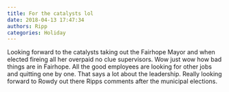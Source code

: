 ```yaml
---
title: For the catalysts lol
date: 2018-04-13 17:47:34
authors: Ripp
categories: Holiday
---
```


 Looking forward to the catalysts taking out the Fairhope Mayor and when elected fireing all her overpaid no clue supervisors. Wow just wow how bad things are in Fairhope. All the good employees are looking for other jobs and quitting one by one. That says a lot about the leadership. Really looking forward to Rowdy out there Ripps comments after the municipal elections.